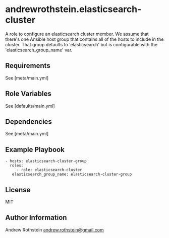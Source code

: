 andrewrothstein.elasticsearch-cluster
=====================================

A role to configure an elasticsearch cluster member. We assume that there's one Ansible host group
that contains all of the hosts to include in the cluster. That group defaults to 'elasticsearch' but
is configurable with the 'elasticsearch_group_name' var.

Requirements
------------

See [meta/main.yml]

Role Variables
--------------

See [defaults/main.yml]

Dependencies
------------

See [meta/main.yml]

Example Playbook
----------------

    - hosts: elasticsearch-cluster-group
      roles:
         - role: elasticsearch-cluster
	   elasticsearch_group_name: elasticsearch-cluster-group

License
-------

MIT

Author Information
------------------

Andrew Rothstein andrew.rothstein@gmail.com
